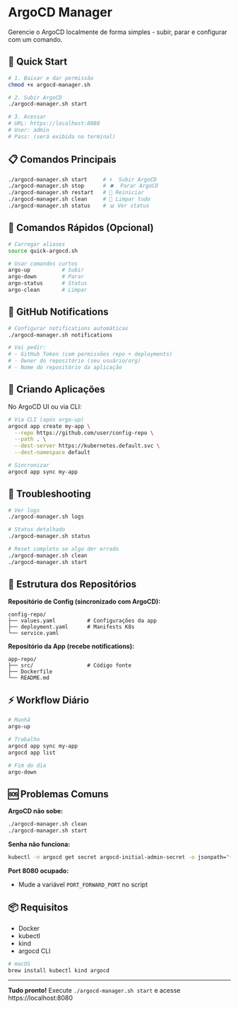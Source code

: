 # ArgoCD Manager

Gerencie o ArgoCD localmente de forma simples - subir, parar e configurar com um comando.

## 🚀 Quick Start

```bash
# 1. Baixar e dar permissão
chmod +x argocd-manager.sh

# 2. Subir ArgoCD
./argocd-manager.sh start

# 3. Acessar
# URL: https://localhost:8080
# User: admin
# Pass: (será exibida no terminal)
```

## 📋 Comandos Principais

```bash
./argocd-manager.sh start     # ⬆️  Subir ArgoCD
./argocd-manager.sh stop      # ⏹️  Parar ArgoCD  
./argocd-manager.sh restart   # 🔄 Reiniciar
./argocd-manager.sh clean     # 🧹 Limpar tudo
./argocd-manager.sh status    # 📊 Ver status
```

## 🎯 Comandos Rápidos (Opcional)

```bash
# Carregar aliases
source quick-argocd.sh

# Usar comandos curtos
argo-up          # Subir
argo-down        # Parar
argo-status      # Status
argo-clean       # Limpar
```

## 🔔 GitHub Notifications

```bash
# Configurar notifications automáticas
./argocd-manager.sh notifications

# Vai pedir:
# - GitHub Token (com permissões repo + deployments)
# - Owner do repositório (seu usuário/org)
# - Nome do repositório da aplicação
```

## 📱 Criando Aplicações

No ArgoCD UI ou via CLI:

```bash
# Via CLI (após argo-up)
argocd app create my-app \
  --repo https://github.com/user/config-repo \
  --path . \
  --dest-server https://kubernetes.default.svc \
  --dest-namespace default

# Sincronizar
argocd app sync my-app
```

## 🔧 Troubleshooting

```bash
# Ver logs
./argocd-manager.sh logs

# Status detalhado
./argocd-manager.sh status

# Reset completo se algo der errado
./argocd-manager.sh clean
./argocd-manager.sh start
```

## 📁 Estrutura dos Repositórios

**Repositório de Config (sincronizado com ArgoCD):**
```
config-repo/
├── values.yaml          # Configurações da app
├── deployment.yaml      # Manifests K8s
└── service.yaml
```

**Repositório da App (recebe notifications):**
```
app-repo/
├── src/                 # Código fonte
├── Dockerfile
└── README.md
```

## ⚡ Workflow Diário

```bash
# Manhã
argo-up

# Trabalho
argocd app sync my-app
argocd app list

# Fim do dia
argo-down
```

## 🆘 Problemas Comuns

**ArgoCD não sobe:**
```bash
./argocd-manager.sh clean
./argocd-manager.sh start
```

**Senha não funciona:**
```bash
kubectl -n argocd get secret argocd-initial-admin-secret -o jsonpath="{.data.password}" | base64 -d
```

**Port 8080 ocupado:**
- Mude a variável `PORT_FORWARD_PORT` no script

## 📦 Requisitos

- Docker
- kubectl  
- kind
- argocd CLI

```bash
# macOS
brew install kubectl kind argocd
```

---

**Tudo pronto!** Execute `./argocd-manager.sh start` e acesse https://localhost:8080
